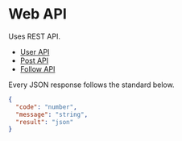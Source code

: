 # Web API

Uses REST API.

* [User API](api/UserAPI.md)
* [Post API](api/PostAPI.md)
* [Follow API](api/FollowAPI.md)

Every JSON response follows the standard below.

```json
{
  "code": "number",
  "message": "string",
  "result": "json"
}
```
